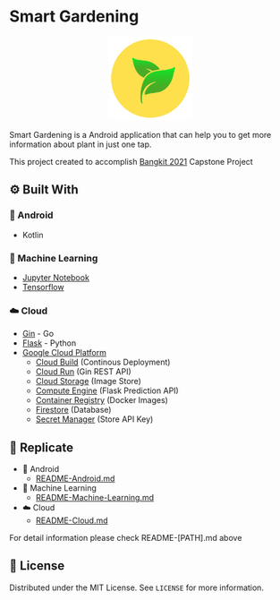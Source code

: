 # Smart Gardening

<p align="center">
  <img alt="Smart Gardening" height="150" src="img/logo.png">
</p>
Smart Gardening is a Android application that can help you to get more information about plant in just one tap.

This project created to accomplish [Bangkit 2021](https://grow.google/intl/id_id/bangkit/) Capstone Project

## :gear: Built With

### :iphone: Android

- Kotlin

### :robot: Machine Learning

- [Jupyter Notebook](https://jupyter.org/)
- [Tensorflow](https://www.tensorflow.org/)

### :cloud: Cloud

- [Gin](https://github.com/gin-gonic/gin) - Go
- [Flask](https://flask.palletsprojects.com/en/2.0.x/) - Python
- [Google Cloud Platform](https://cloud.google.com/)
  - [Cloud Build](https://cloud.google.com/build) (Continous Deployment)
  - [Cloud Run](https://cloud.google.com/run) (Gin REST API)
  - [Cloud Storage](https://cloud.google.com/storage) (Image Store)
  - [Compute Engine](https://cloud.google.com/compute) (Flask Prediction API)
  - [Container Registry](https://cloud.google.com/container-registry) (Docker Images)
  - [Firestore](https://cloud.google.com/firestore) (Database)
  - [Secret Manager](https://cloud.google.com/secret-manager) (Store API Key)

## :eyes: Replicate

- :iphone: Android
  - [README-Android.md](README-Android.md)
- :robot: Machine Learning
  - [README-Machine-Learning.md](README-Machine-Learning.md)
- :cloud: Cloud
  - [README-Cloud.md](README-Cloud.md)

For detail information please check README-[PATH].md above

## :scroll: License

Distributed under the MIT License. See `LICENSE` for more information.
